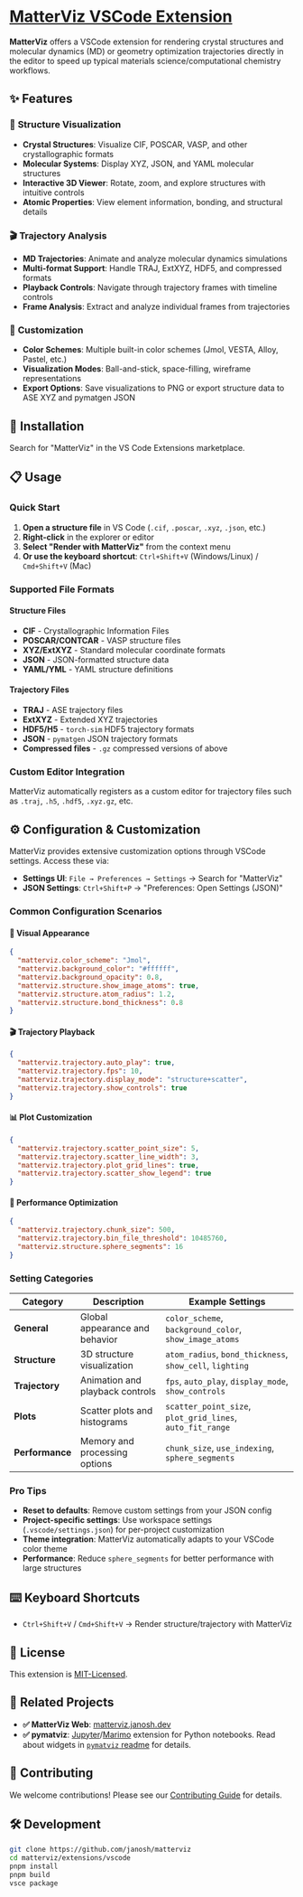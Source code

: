 # [MatterViz VSCode Extension]

[matterviz vscode extension]: https://marketplace.visualstudio.com/items?itemName=janosh.matterviz

**MatterViz** offers a VSCode extension for rendering crystal structures and molecular dynamics (MD) or geometry optimization trajectories directly in the editor to speed up typical materials science/computational chemistry workflows.

## ✨ Features

### 🔬 **Structure Visualization**

- **Crystal Structures**: Visualize CIF, POSCAR, VASP, and other crystallographic formats
- **Molecular Systems**: Display XYZ, JSON, and YAML molecular structures
- **Interactive 3D Viewer**: Rotate, zoom, and explore structures with intuitive controls
- **Atomic Properties**: View element information, bonding, and structural details

### 🎬 **Trajectory Analysis**

- **MD Trajectories**: Animate and analyze molecular dynamics simulations
- **Multi-format Support**: Handle TRAJ, ExtXYZ, HDF5, and compressed formats
- **Playback Controls**: Navigate through trajectory frames with timeline controls
- **Frame Analysis**: Extract and analyze individual frames from trajectories

### 🎨 **Customization**

- **Color Schemes**: Multiple built-in color schemes (Jmol, VESTA, Alloy, Pastel, etc.)
- **Visualization Modes**: Ball-and-stick, space-filling, wireframe representations
- **Export Options**: Save visualizations to PNG or export structure data to ASE XYZ and pymatgen JSON

## 🚀 Installation

Search for "MatterViz" in the VS Code Extensions marketplace.

## 📋 Usage

### Quick Start

1. **Open a structure file** in VS Code (`.cif`, `.poscar`, `.xyz`, `.json`, etc.)
2. **Right-click** in the explorer or editor
3. **Select "Render with MatterViz"** from the context menu
4. **Or use the keyboard shortcut**: `Ctrl+Shift+V` (Windows/Linux) / `Cmd+Shift+V` (Mac)

### Supported File Formats

#### Structure Files

- **CIF** - Crystallographic Information Files
- **POSCAR/CONTCAR** - VASP structure files
- **XYZ/ExtXYZ** - Standard molecular coordinate formats
- **JSON** - JSON-formatted structure data
- **YAML/YML** - YAML structure definitions

#### Trajectory Files

- **TRAJ** - ASE trajectory files
- **ExtXYZ** - Extended XYZ trajectories
- **HDF5/H5** - `torch-sim` HDF5 trajectory formats
- **JSON** - `pymatgen` JSON trajectory formats
- **Compressed files** - `.gz` compressed versions of above

### Custom Editor Integration

MatterViz automatically registers as a custom editor for trajectory files such as `.traj`, `.h5`, `.hdf5`, `.xyz.gz`, etc.

## ⚙️ Configuration & Customization

MatterViz provides extensive customization options through VSCode settings. Access these via:

- **Settings UI**: `File → Preferences → Settings` → Search for "MatterViz"
- **JSON Settings**: `Ctrl+Shift+P` → "Preferences: Open Settings (JSON)"

### Common Configuration Scenarios

#### 🎨 **Visual Appearance**

```json
{
  "matterviz.color_scheme": "Jmol",
  "matterviz.background_color": "#ffffff",
  "matterviz.background_opacity": 0.8,
  "matterviz.structure.show_image_atoms": true,
  "matterviz.structure.atom_radius": 1.2,
  "matterviz.structure.bond_thickness": 0.8
}
```

#### 🎬 **Trajectory Playback**

```json
{
  "matterviz.trajectory.auto_play": true,
  "matterviz.trajectory.fps": 10,
  "matterviz.trajectory.display_mode": "structure+scatter",
  "matterviz.trajectory.show_controls": true
}
```

#### 📊 **Plot Customization**

```json
{
  "matterviz.trajectory.scatter_point_size": 5,
  "matterviz.trajectory.scatter_line_width": 3,
  "matterviz.trajectory.plot_grid_lines": true,
  "matterviz.trajectory.scatter_show_legend": true
}
```

#### 🔧 **Performance Optimization**

```json
{
  "matterviz.trajectory.chunk_size": 500,
  "matterviz.trajectory.bin_file_threshold": 10485760,
  "matterviz.structure.sphere_segments": 16
}
```

### Setting Categories

| Category        | Description                     | Example Settings                                          |
| --------------- | ------------------------------- | --------------------------------------------------------- |
| **General**     | Global appearance and behavior  | `color_scheme`, `background_color`, `show_image_atoms`    |
| **Structure**   | 3D structure visualization      | `atom_radius`, `bond_thickness`, `show_cell`, `lighting`  |
| **Trajectory**  | Animation and playback controls | `fps`, `auto_play`, `display_mode`, `show_controls`       |
| **Plots**       | Scatter plots and histograms    | `scatter_point_size`, `plot_grid_lines`, `auto_fit_range` |
| **Performance** | Memory and processing options   | `chunk_size`, `use_indexing`, `sphere_segments`           |

### Pro Tips

- **Reset to defaults**: Remove custom settings from your JSON config
- **Project-specific settings**: Use workspace settings (`.vscode/settings.json`) for per-project customization
- **Theme integration**: MatterViz automatically adapts to your VSCode color theme
- **Performance**: Reduce `sphere_segments` for better performance with large structures

## ⌨️ Keyboard Shortcuts

- `Ctrl+Shift+V` / `Cmd+Shift+V` → Render structure/trajectory with MatterViz

## 📄 License

This extension is [MIT-Licensed](./license).

## 🔗 Related Projects

- **✅ MatterViz Web**: [matterviz.janosh.dev](https://matterviz.janosh.dev)
- **✅ pymatviz**: [Jupyter](https://jupyter.org)/[Marimo](https://marimo.io) extension for Python notebooks. Read about widgets in [`pymatviz` readme](https://github.com/janosh/pymatviz/blob/main/readme.md#interactive-widgets) for details.

## 🤝 Contributing

We welcome contributions! Please see our [Contributing Guide](../../contributing.md) for details.

## 🛠️ Development

```bash
git clone https://github.com/janosh/matterviz
cd matterviz/extensions/vscode
pnpm install
pnpm build
vsce package
```
